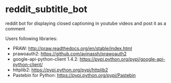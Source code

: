 # reddit_subtitle_bot
reddit bot for displaying closed captioning in youtube videos and post it as a comment

Users following libraries:

* PRAW: http://praw.readthedocs.org/en/stable/index.html
* prawoauth2: https://github.com/avinassh/prawoauth2
* google-api-python-client 1.4.2: https://pypi.python.org/pypi/google-api-python-client/
* httplib2: https://pypi.python.org/pypi/httplib2
* Pastebin for Python: https://pypi.python.org/pypi/Pastebin

